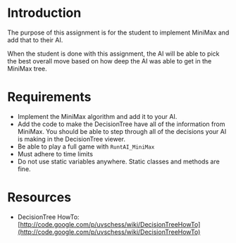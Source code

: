 # Introduction #

The purpose of this assignment is for the student to implement MiniMax and add that to their AI.

When the student is done with this assignment, the AI will be able to pick the best overall move based on how deep the AI was able to get in the MiniMax tree.


# Requirements #

  * Implement the MiniMax algorithm and add it to your AI.
  * Add the code to make the DecisionTree have all of the information from MiniMax. You should be able to step through all of the decisions your AI is making in the DecisionTree viewer.
  * Be able to play a full game with `RuntAI_MiniMax`
  * Must adhere to time limits
  * Do not use static variables anywhere. Static classes and methods are fine.

# Resources #
  * DecisionTree HowTo: [http://code.google.com/p/uvschess/wiki/DecisionTreeHowTo](http://code.google.com/p/uvschess/wiki/DecisionTreeHowTo)